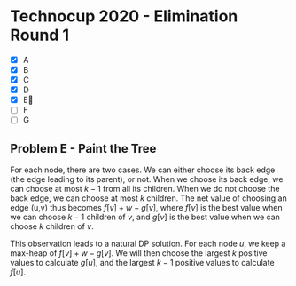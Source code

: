# Technocup 2020 - Elimination Round 1

- [x] A
- [x] B
- [x] C
- [x] D
- [x] E:bookmark_tabs:
- [ ] F
- [ ] G

## Problem E - Paint the Tree

For each node, there are two cases. We can either choose its back edge (the edge leading to its parent), or not. When we choose its back edge, we can choose at most $k-1$ from all its children. When we do not choose the back edge, we can choose at most $k$ children. The net value of choosing an edge (u,v) thus becomes $f[v] + w - g[v]$, where $f[v]$ is the best value when we can choose $k-1$ children of $v$, and $g[v]$ is the best value when we can choose $k$ children of $v$.

This observation leads to a natural DP solution. For each node $u$, we keep a max-heap of $f[v] + w - g[v]$. We will then choose the largest $k$ positive values to calculate $g[u]$, and the largest $k-1$ positive values to calculate $f[u]$.